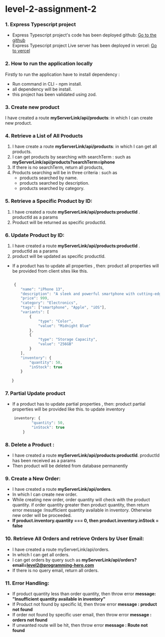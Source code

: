 # level-2-assignment-2



### 1. Express Typescript project

 *  Express Typescript project's code has been deployed github: [Go to the github](https://github.com/jamirali720/level-2-assignment-2) 
 *  Express Typescript project Live server has been deployed in vercel: [Go to vercel](https://level-2-assignment-2-github.vercel.app) 


### 2. How to run the application locally

Firstly to run the application have to install dependency :   
* Run command in CLI -  npm install.   
* all dependency will be  install.
* this project has been validated using zod.

### 3. Create new product 
I have created a route  **myServerLink/api/products**: in which I can create new product.

### 4. Retrieve a List of All Products
 1. I have create a route  **myServerLink/api/products**: in which I can get all products.   
 2. I can get products by searching with searchTerm : such as **myServerLink/api/products?searchTerm=iphone**   
 3. If there is no searchTerm, return all products,   
 4. Products searching will be in three criteria : such as    
    - products searched by name.  
    - products searched by description.
    - products searched by category.
### 5. Retrieve a Specific Product by ID:
1. I have created a route  **myServerLink/api/products:productId** . productId as a params 
2. Product will be returned as specific productId. 
### 6. Update Product by ID:
1. I have created a route  **myServerLink/api/products:productId** . productId as a params 
2. product will be updated as specific productId.

 * If a product  has to update all properties , then: product all properties will be provided from client sites like this. 

 ```javascript
    
     {
        "name": "iPhone 13",
        "description": "A sleek and powerful smartphone with cutting-edge features.",
        "price": 999,
        "category": "Electronics",
        "tags": ["smartphone", "Apple", "iOS"],
        "variants": [
            {
                "type": "Color",
                "value": "Midnight Blue"
            },
            {
                "type": "Storage Capacity",
                "value": "256GB"
            }
        ],
        "inventory": {
            "quantity": 50,
            "inStock": true
        }
    
    }

 ```  


### 7. Partial Update product
* If a product  has to update partial properties ,     then: product partial properties will be provided like this. to update inventory  

```javascript
    inventory: {
            "quantity": 50,
            "inStock": true
        }
``` 


### 8. Delete a Product : 
 * I have created a route  **myServerLink/api/products:productId**. productId has been received as a params 
 * Then product will be deleted from database permanently 

### 9. Create a New Order:
 * I have created a route  **myServerLink/api/orders**.
 * In which I can create new order.
 * While creating  new order, order quantity will check with the product quantity. if order quantity greater then product quantity, then return error message :Insufficient quantity available in inventory. Otherwise new order will be proceeded. 
 * __If product.inventory.quantity === 0, then product.inventory.inStock = false__



### 10. Retrieve All Orders and retrieve Orders by User Email:

 * I have created a route  myServerLink/api/orders.
 * In which I can get all orders. 
 * I can get orders by query  such as **myServerLink/api/orders?email=level2@programming-hero.com**   
 * If there is no query email, return all orders. 

### 11. Error Handling: 
 * If product quantity less than order quantity, then throw error **message: "Insufficient quantity available in inventory"** 
 * If Product not found by specific Id, then throw error **message : product not found**
 * If order not found by specific user email, then throw error **message : orders not found**
 * If unwanted route will be hit, then throw error **message : Route not found**

